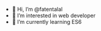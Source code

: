 - 👋 Hi, I’m @fatentalal
- 👀 I’m interested in web developer
- 🌱 I’m currently learning ES6


<!---
fatentalal/fatentalal is a ✨ special ✨ repository because its `README.md` (this file) appears on your GitHub profile.
You can click the Preview link to take a look at your changes.
--->
